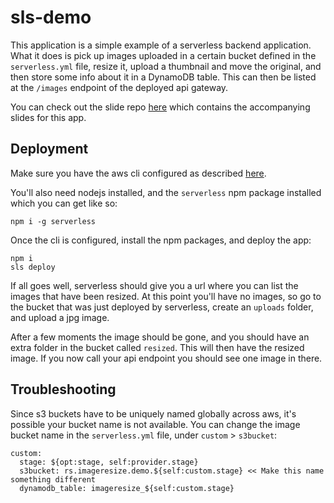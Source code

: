 # sls-demo

This application is a simple example of a serverless backend application.
What it does is pick up images uploaded in a certain bucket defined in the `serverless.yml` file, resize it, 
upload a thumbnail and move the original, and then store some info about it in a DynamoDB table. This can then be listed
at the `/images` endpoint of the deployed api gateway.

You can check out the slide repo [here](https://github.com/Bonemind/sls-presentation) which contains the accompanying slides for this app.

## Deployment

Make sure you have the aws cli configured as described [here](https://docs.aws.amazon.com/cli/latest/userguide/cli-chap-configure.html).

You'll also need nodejs installed, and the `serverless` npm package installed which you can get like so:

```
npm i -g serverless
```

Once the cli is configured, install the npm packages, and deploy the app:
```
npm i
sls deploy
```

If all goes well, serverless should give you a url where you can list the images that have been resized.
At this point you'll have no images, so go to the bucket that was just deployed by serverless, create an `uploads` folder,
and upload a jpg image.

After a few moments the image should be gone, and you should have an extra folder in the bucket called `resized`.
This will then have the resized image. If you now call your api endpoint you should see one image in there.

## Troubleshooting

Since s3 buckets have to be uniquely named globally across aws, it's possible your bucket name is not available.
You can change the image bucket name in the `serverless.yml` file, under `custom` > `s3bucket`:

```
custom:
  stage: ${opt:stage, self:provider.stage}
  s3bucket: rs.imageresize.demo.${self:custom.stage} << Make this name something different
  dynamodb_table: imageresize_${self:custom.stage}
```
